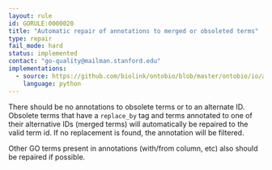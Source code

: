 ```yaml
---
layout: rule
id: GORULE:0000020
title: "Automatic repair of annotations to merged or obsoleted terms"
type: repair
fail_mode: hard
status: implemented
contact: "go-quality@mailman.stanford.edu"
implementations:
  - source: https://github.com/biolink/ontobio/blob/master/ontobio/io/assocparser.py
    language: python
---
```

There should be no annotations to obsolete terms or to an alternate ID. Obsolete terms that have a `replace_by` tag and
terms annotated to one of their alternative IDs (merged terms) will automatically be repaired to the valid term id.
If no replacement is found, the annotation will be filtered.

Other GO terms present in annotations (with/from column, etc) also should be repaired if possible.
